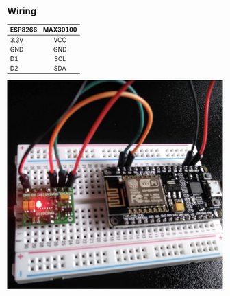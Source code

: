 ## Wiring

|  ESP8266 | 	MAX30100 | 
| -------- |:---------:|
| 3.3v     | VCC       | 
| GND | GND | 
| D1 	| SCL | 
| D2 	| SDA |


![alt text](hardware.png "hardware")
